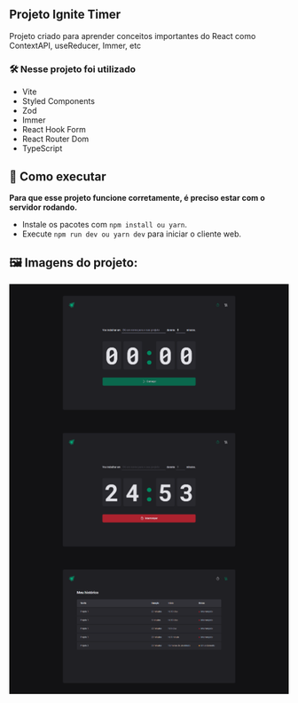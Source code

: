 ## Projeto Ignite Timer
Projeto criado para aprender conceitos importantes do React como ContextAPI, useReducer, Immer, etc

### 🛠️ Nesse projeto foi utilizado

* Vite
* Styled Components
* Zod
* Immer
* React Hook Form
* React Router Dom
* TypeScript

## 🚀 Como executar

**Para que esse projeto funcione corretamente, é preciso estar com o servidor rodando.**

- Instale os pacotes com `npm install ou yarn`.
- Execute `npm run dev ou yarn dev` para iniciar o cliente web.


## 🖼 Imagens do projeto:
<img src=".github/img1.png" align="center" />
<img src=".github/img2.png" align="center" />
<img src=".github/img3.png" align="center" />